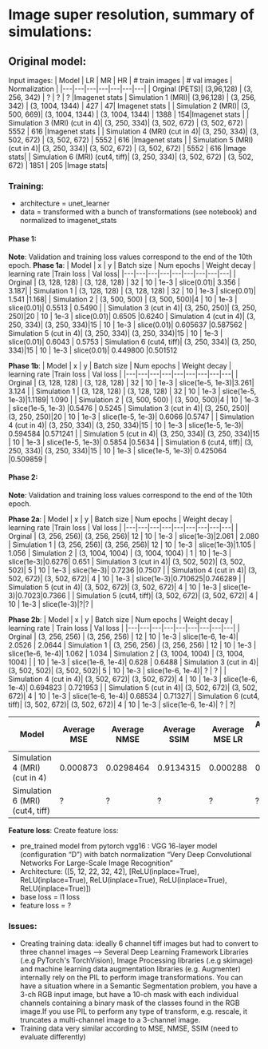 # Image super resolution, summary of simulations:

## Original model:
Input images:
| Model  |  LR |  MR |  HR | # train images | # val images | Normalization | 
|---|---|---|---|---|---|---|
| Orginal  (PETS)|   (3,96,128) |   (3, 256, 342) |   ? |  ? | ? |Imagenet stats
| Simulation 1  (MRI)| (3,96,128) |   (3, 256, 342) | (3, 1004, 1344) |   427 | 47| Imagenet stats |
| Simulation 2 (MRI)| (3, 500, 669)|  (3, 1004, 1344)  | (3, 1004, 1344)  |  1388 | 154|Imagenet stats |
| Simulation 3 (MRI) (cut in 4)| (3, 250, 334)| (3, 502, 672)  |  (3, 502, 672)  |  5552 | 616 |Imagenet stats |
| Simulation 4 (MRI) (cut in 4)| (3, 250, 334)| (3, 502, 672)  |  (3, 502, 672)  |  5552 | 616 |Imagenet stats |
| Simulation 5 (MRI) (cut in 4)| (3, 250, 334)| (3, 502, 672)  |  (3, 502, 672)  |  5552 | 616 |Image stats|
| Simulation 6 (MRI) (cut4, tiff)| (3, 250, 334)| (3, 502, 672)  |  (3, 502, 672)  |  1851 | 205 |Image stats|

### Training: 
- architecture = unet_learner
- data = transformed with a bunch of transformations (see notebook) and normalized to imagenet_stats 

#### Phase 1:
**Note**: Validation and training loss values correspond to the end of the 10th epoch. 
**Phase 1a**:
| Model  | x |  y  | Batch size | Num epochs | Weight decay | learning rate |Train loss |  Val loss|
|---|---|---|---|---|---|---|---|---|
| Orginal  | (3, 128, 128) |  (3, 128, 128) | 32 | 10 | 1e-3 | slice(0.01)| 3.356 |	3.187| 
| Simulation 1  | (3, 128, 128) |  (3, 128, 128) | 32 | 10 | 1e-3 | slice(0.01)| 1.541 |1.168| 
| Simulation 2 |  (3, 500, 500) |   (3, 500, 500)|4 | 10 | 1e-3 | slice(0.01)| 0.5513 |	0.5490 |
| Simulation 3 (cut in 4)|  (3, 250, 250)|  (3, 250, 250)|20 | 10 | 1e-3 | slice(0.01)| 0.6505 |0.6240 
| Simulation 4 (cut in 4)|  (3, 250, 334)|  (3, 250, 334)|15 | 10 | 1e-3 | slice(0.01)| 0.605637 |0.587562 
| Simulation 5 (cut in 4)|  (3, 250, 334)|  (3, 250, 334)|15 | 10 | 1e-3 | slice(0.01)| 0.6043 | 0.5753
| Simulation 6 (cut4, tiff)|  (3, 250, 334)|  (3, 250, 334)|15 | 10 | 1e-3 | slice(0.01)| 0.449800 |0.501512


**Phase 1b**: 
| Model  |   x |  y  | Batch size | Num epochs | Weight decay | learning rate |Train loss |  Val loss |
|---|---|---|---|---|---|---|---|---|
| Orginal  |   (3, 128, 128) |  (3, 128, 128) | 32 | 10 | 1e-3 | slice(1e-5, 1e-3)|3.261|	3.124 |
| Simulation 1  |   (3, 128, 128) |  (3, 128, 128) | 32 | 10 | 1e-3 | slice(1e-5, 1e-3)|1.1189|	1.090 |
| Simulation 2 | (3, 500, 500) |   (3, 500, 500)|4 | 10 | 1e-3 | slice(1e-5, 1e-3) |0.5476 |	0.5245
| Simulation 3 (cut in 4)|  (3, 250, 250)|  (3, 250, 250)|20 | 10 | 1e-3 | slice(1e-5, 1e-3)| 0.6066 |0.5747 |
| Simulation 4 (cut in 4)|  (3, 250, 334)|  (3, 250, 334)|15 | 10 | 1e-3 | slice(1e-5, 1e-3)| 0.594584 |0.571241 |
| Simulation 5 (cut in 4)|  (3, 250, 334)|  (3, 250, 334)|15 | 10 | 1e-3 | slice(1e-5, 1e-3)| 0.5854 |0.5634 |
| Simulation 6 (cut4, tiff)|  (3, 250, 334)|  (3, 250, 334)|15 | 10 | 1e-3 | slice(1e-5, 1e-3)| 0.425064 |0.509859 |


#### Phase 2:
**Note**: Validation and training loss values correspond to the end of the 10th epoch. 

**Phase 2a**: 
| Model  |   x |  y  | Batch size | Num epochs | Weight decay | learning rate |Train loss |  Val loss |
|---|---|---|---|---|---|---|---|---|
| Orginal  |    (3, 256, 256)|  (3, 256, 256)| 12 | 10 | 1e-3 | slice(1e-3)|2.061 |	2.080
| Simulation 1  |    (3, 256, 256)|  (3, 256, 256)| 12 | 10 | 1e-3 | slice(1e-3)|1.105 |	1.056
| Simulation 2 |  (3, 1004, 1004) |  (3, 1004, 1004) | 1 | 10 | 1e-3 | slice(1e-3)|0.6276|	0.651
| Simulation 3 (cut in 4)|  (3, 502, 502)|  (3, 502, 502)| 5 | 10 | 1e-3 | slice(1e-3)| 0.7236 |0.7507 |
| Simulation 4 (cut in 4)|  (3, 502, 672)|  (3, 502, 672)| 4 | 10 | 1e-3 | slice(1e-3)|0.710625|0.746289 |
| Simulation 5 (cut in 4)|  (3, 502, 672)|  (3, 502, 672)| 4 | 10 | 1e-3 | slice(1e-3)|0.7023|0.7366 |
| Simulation 5 (cut4, tiff)|  (3, 502, 672)|  (3, 502, 672)| 4 | 10 | 1e-3 | slice(1e-3)|?|? |


**Phase 2b**: 
| Model  |   x |  y  | Batch size | Num epochs | Weight decay | learning rate | Train loss |  Val loss |
|---|---|---|---|---|---|---|---|---|
| Orginal  | (3, 256, 256) |  (3, 256, 256) | 12 | 10 | 1e-3 | slice(1e-6, 1e-4)| 2.0526 |	2.0644
| Simulation 1  | (3, 256, 256) |  (3, 256, 256) | 12 | 10 | 1e-3 | slice(1e-6, 1e-4)| 1.062 |	1.034
| Simulation 2 | (3, 1004, 1004) |  (3, 1004, 1004) |  | 10 | 1e-3 | slice(1e-6, 1e-4)| 0.628 |	0.6488
| Simulation 3 (cut in 4)|  (3, 502, 502)|  (3, 502, 502)| 5 | 10 | 1e-3 | slice(1e-6, 1e-4)| ? |	? |
| Simulation 4 (cut in 4)|  (3, 502, 672)|  (3, 502, 672)| 4 | 10 | 1e-3 | slice(1e-6, 1e-4)| 0.694823 |	0.721953 |
| Simulation 5 (cut in 4)|  (3, 502, 672)|  (3, 502, 672)| 4 | 10 | 1e-3 | slice(1e-6, 1e-4)| 0.68534 |	0.71327|
| Simulation 6 (cut4, tiff)|  (3, 502, 672)|  (3, 502, 672)| 4 | 10 | 1e-3 | slice(1e-6, 1e-4)| ? |	?|


Model | Average MSE | Average NMSE | Average SSIM | Average MSE LR | Average NMSE LR | Average SSIM LR| 
|---|---|---|---|---|---|---|
| Simulation 4 (MRI) (cut in 4)|0.000873|0.0298464|0.9134315| 0.000288 | 0.0181| 0.9720| 
| Simulation 6 (MRI) (cut4, tiff)|?|?|?|?| ?|?| 

**Feature loss**: 
Create feature loss: 
- pre_trained model from pytorch vgg16 : VGG 16-layer model (configuration “D”) with batch normalization “Very Deep Convolutional Networks For Large-Scale Image Recognition”
- Architecture: ([5, 12, 22, 32, 42],
 [ReLU(inplace=True),
	ReLU(inplace=True),
	ReLU(inplace=True),
	ReLU(inplace=True),
	ReLU(inplace=True)])
- base loss = l1 loss
- feature loss = ? 


### Issues: 
- Creating training data: ideally 6 channel tiff images but had to convert to three channel images --> Several Deep Learning Framework Libraries (.e.g PyTorch's TorchVision), Image Processing libraries (.e.g skimage) and machine learning data augmentation libraries (e.g. Augmenter) internally rely on the PIL to perform image transformations. You can have a situation where in a Semantic Segmentation problem, you have a 3-ch RGB input image, but have a 10-ch mask with each individual channels containing a binary mask of the classes found in the RGB image.If you use PIL to perform any type of transform, e.g. rescale, it truncates a multi-channel image to a 3-channel image.
- Training data very similar according to MSE, NMSE, SSIM (need to evaluate differently) 

